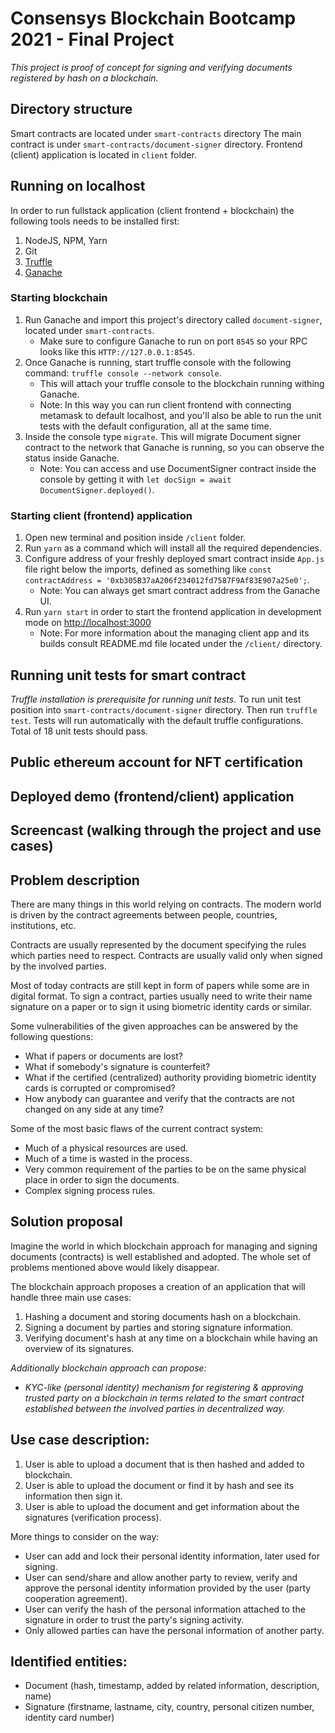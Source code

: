 # Consensys Blockchain Bootcamp 2021 - Final Project
*This project is proof of concept for signing and verifying documents registered by hash on a blockchain.*

## Directory structure
Smart contracts are located under `smart-contracts` directory
The main contract is under `smart-contracts/document-signer` directory.
Frontend (client) application is located in `client` folder.

## Running on localhost
In order to run fullstack application (client frontend + blockchain) the following tools needs to be installed first:
1. NodeJS, NPM, Yarn
2. Git
3. [Truffle](https://trufflesuite.com/truffle)
4. [Ganache](https://trufflesuite.com/ganache)

### Starting blockchain
1. Run Ganache and import this project's directory called `document-signer`, located under `smart-contracts`. 
   - Make sure to configure Ganache to run on port `8545` so your RPC looks like this `HTTP://127.0.0.1:8545`.
2. Once Ganache is running, start truffle console with the following command: `truffle console --network console`.
   - This will attach your truffle console to the blockchain running withing Ganache.
   - Note: In this way you can run client frontend with connecting metamask to default localhost, and you'll also be able to run the unit tests with the default configuration, all at the same time.
3. Inside the console type `migrate`. This will migrate Document signer contract to the network that Ganache is running, so you can observe the status inside Ganache.
   - Note: You can access and use DocumentSigner contract inside the console by getting it with `let docSign = await DocumentSigner.deployed()`. 

### Starting client (frontend) application
1. Open new terminal and position inside `/client` folder.
2. Run `yarn` as a command which will install all the required dependencies.
3. Configure address of your freshly deployed smart contract inside `App.js` file right below the imports, defined as something like `const contractAddress = '0xb305B37aA206f234012fd7587F9Af83E907a25e0';`.
   - Note: You can always get smart contract address from the Ganache UI.
4. Run `yarn start` in order to start the frontend application in development mode on [http://localhost:3000](http://localhost:3000)
   - Note: For more information about the managing client app and its builds consult README.md file located under the `/client/` directory.

## Running unit tests for smart contract
_Truffle installation is prerequisite for running unit tests._
To run unit test position into `smart-contracts/document-signer` directory.
Then run `truffle test`.
Tests will run automatically with the default truffle configurations.
Total of 18 unit tests should pass.

## Public ethereum account for NFT certification

## Deployed demo (frontend/client) application

## Screencast (walking through the project and use cases)

## Problem description
There are many things in this world relying on contracts. The modern world is driven by the contract agreements between people, countries, institutions, etc.

Contracts are usually represented by the document specifying the rules which parties need to respect. Contracts are usually valid only when signed by the involved parties.

Most of today contracts are still kept in form of papers while some are in digital format.
To sign a contract, parties usually need to write their name signature on a paper or to sign it using biometric identity cards or similar.

Some vulnerabilities of the given approaches can be answered by the following questions:
 - What if papers or documents are lost?
 - What if somebody's signature is counterfeit?
 - What if the certified (centralized) authority providing biometric identity cards is corrupted or compromised?
 - How anybody can guarantee and verify that the contracts are not changed on any side at any time?
 
Some of the most basic flaws of the current contract system:
 - Much of a physical resources are used.
 - Much of a time is wasted in the process.
 - Very common requirement of the parties to be on the same physical place in order to sign the documents.
 - Complex signing process rules.
 
## Solution proposal
Imagine the world in which blockchain approach for managing and signing documents (contracts) is well established and adopted. The whole set of problems mentioned above would likely disappear.

The blockchain approach proposes a creation of an application that will handle three  main use cases:
1. Hashing a document and storing documents hash on a blockchain.
2. Signing a document by parties and storing signature information.
3. Verifying document's hash at any time on a blockchain while having an overview of its signatures.

*Additionally blockchain approach can propose:*
 - *KYC-like (personal identity) mechanism for registering & approving trusted party on a blockchain in terms related to the smart contract established between the involved parties in decentralized way.*

## Use case description:
1. User is able to upload a document that is then hashed and added to blockchain.
2. User is able to upload the document or find it by hash and see its information then sign it.
3. User is able to upload the document and get information about the signatures (verification process).

More things to consider on the way:
* User can add and lock their personal identity information, later used for signing.
* User can send/share and allow another party to review, verify and approve the personal identity information provided by the user (party cooperation agreement).
* User can verify the hash of the personal information attached to the signature in order to trust the party's signing activity.
* Only allowed parties can have the personal information of another party.

## Identified entities:
 - Document (hash, timestamp, added by related information, description, name)
 - Signature (firstname, lastname, city, country, personal citizen number, identity card number)
 
